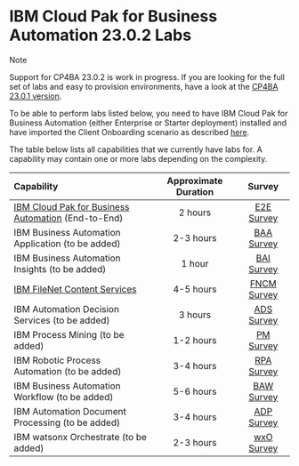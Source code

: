 # IBM Cloud Pak for Business Automation 23.0.2 Labs

> [!NOTE]
>
> Support for CP4BA 23.0.2 is work in progress. If you are looking for the full set of labs and easy to provision environments, have a look at the [CP4BA 23.0.1 version](../23.0.1/README.md).

To be able to perform labs listed below, you need to have IBM Cloud Pak for Business Automation (either Enterprise or Starter deployment) installed and have imported the Client Onboarding scenario as described [here](https://github.com/IBM/cp4ba-client-onboarding-scenario/blob/main/23.0.2).

The table below lists all capabilities that we currently have labs for. A capability may contain one or more labs depending on the complexity.

| Capability                                                   | Approximate Duration | Survey |
| :----------------------------------------------------------- | :------------------: | :-----: |
| [IBM Cloud Pak for Business Automation](IBM%20Cloud%20Pak%20for%20Business%20Automation%20(End-to-End)) (End-to-End) |       2 hours        | [E2E Survey](https://www.surveymonkey.com/r/cp4ba-tech-jam-e2e) |
| IBM Business Automation Application (to be added) |      2-3 hours       | [BAA Survey](https://www.surveymonkey.com/r/cp4ba-tech-jam-baa) |
| IBM Business Automation Insights (to be added) |        1 hour        | [BAI Survey](https://www.surveymonkey.com/r/cp4ba-tech-jam-bai) |
| [IBM FileNet Content Services](Content)        |      4-5 hours       | [FNCM Survey](https://www.surveymonkey.com/r/cp4ba-tech-jam-fncm) |
| IBM Automation Decision Services (to be added)  |       3 hours        | [ADS Survey](https://www.surveymonkey.com/r/cp4ba-tech-jam-ads) |
| IBM Process Mining (to be added)         |      1-2 hours       | [PM Survey](https://www.surveymonkey.com/r/cp4ba-tech-jam-pm) |
| IBM Robotic Process Automation (to be added) |      3-4 hours       | [RPA Survey](https://www.surveymonkey.com/r/cp4ba-tech-jam-rpa) |
| IBM Business Automation Workflow (to be added)   |      5-6 hours       | [BAW Survey](https://www.surveymonkey.com/r/cp4ba-tech-jam-baw) |
| IBM Automation Document Processing (to be added) |      3-4 hours       | [ADP Survey](https://www.surveymonkey.com/r/cp4ba-tech-jam-adp) |
| IBM watsonx Orchestrate (to be added) | 2-3 hours             | [wxO Survey](https://www.surveymonkey.com/r/cp4ba-tech-jam-wxO) |

